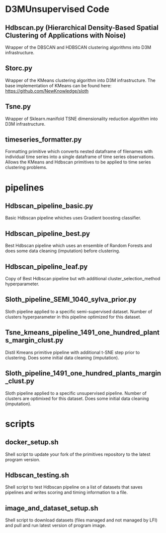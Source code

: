 # D3MUnsupervised Code

## Hdbscan.py (Hierarchical Density-Based Spatial Clustering of Applications with Noise)
Wrapper of the DBSCAN and HDBSCAN clustering algorithms into D3M infrastructure. 

## Storc.py 
Wrapper of the KMeans clustering algorithm into D3M infrastructure. 
The base implementation of KMeans can be found here: https://github.com/NewKnowledge/sloth

## Tsne.py 
Wrapper of Sklearn.manifold TSNE dimensionality reduction algorithm into D3M infrastructure. 

## timeseries_formatter.py
Formatting primitive which converts nested dataframe of filenames with individual time series into a single dataframe of time series observations. 
Allows the KMeans and Hdbscan primitives to be applied to time series clustering problems. 

# pipelines

## Hdbscan_pipeline_basic.py
Basic Hdbscan pipeline whiches uses Gradient boosting classifier.

## Hdbscan_pipeline_best.py
Best Hdbscan pipeline which uses an ensemble of Random Forests and does some data cleaning (imputation) before clustering.

## Hdbscan_pipeline_leaf.py
Copy of Best Hdbscan pipeline but wth additional cluster_selection_method hyperparameter.

## Sloth_pipeline_SEMI_1040_sylva_prior.py
Sloth pipeline applied to a specific semi-supervised dataset. Number of clusters hyperparameter in this pipeline optimized for this dataset.

## Tsne_kmeans_pipeline_1491_one_hundred_plants_margin_clust.py
Distil Kmeans primitive pipeline with additional t-SNE step prior to clustering. Does some initial data cleaning (imputation).

## Sloth_pipeline_1491_one_hundred_plants_margin_clust.py
Sloth pipeline applied to a specific unsupervised pipeline. Number of clusters are optimixed for this dataset. Does some initial data cleaning (imputation).

# scripts

## docker_setup.sh
Shell script to update your fork of the primitives repository to the latest program version.

## Hdbscan_testing.sh
Shell script to test Hdbscan pipeline on a list of datasets that saves pipelines and writes scoring and timing information to a file.

## image_and_dataset_setup.sh
Shell script to download datasets (files managed and not managed by LFI) and pull and run latest version of program image. 
